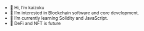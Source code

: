 - 👋 Hi, I’m kaizoku
- 👀 I’m interested in Blockchain software and core development.
- 👾 I’m currently learning Solidity and JavaScript.
- 🚀 DeFi and NFT is future


<!---
kaizokubhaiya/kaizokubhaiya is a ✨ special ✨ repository because its `README.md` (this file) appears on your GitHub profile.
You can click the Preview links to take a look your changes. i see
--->
